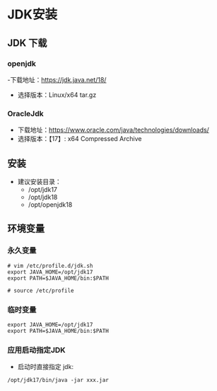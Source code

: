# JDK安装

## JDK 下载

### openjdk
-下载地址：https://jdk.java.net/18/
- 选择版本：Linux/x64	tar.gz

### OracleJdk
- 下载地址：https://www.oracle.com/java/technologies/downloads/
- 选择版本：【17】: x64 Compressed Archive

## 安装
- 建议安装目录：
  - /opt/jdk17
  - /opt/jdk18
  - /opt/openjdk18

## 环境变量

### 永久变量
```shell
# vim /etc/profile.d/jdk.sh
export JAVA_HOME=/opt/jdk17
export PATH=$JAVA_HOME/bin:$PATH

# source /etc/profile
```

### 临时变量
```shell
export JAVA_HOME=/opt/jdk17
export PATH=$JAVA_HOME/bin:$PATH
```

### 应用启动指定JDK
- 启动时直接指定 jdk:  
```shell
/opt/jdk17/bin/java -jar xxx.jar
```
